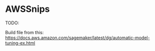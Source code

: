 # AWSSnips

TODO:

Build file from this:  https://docs.aws.amazon.com/sagemaker/latest/dg/automatic-model-tuning-ex.html
